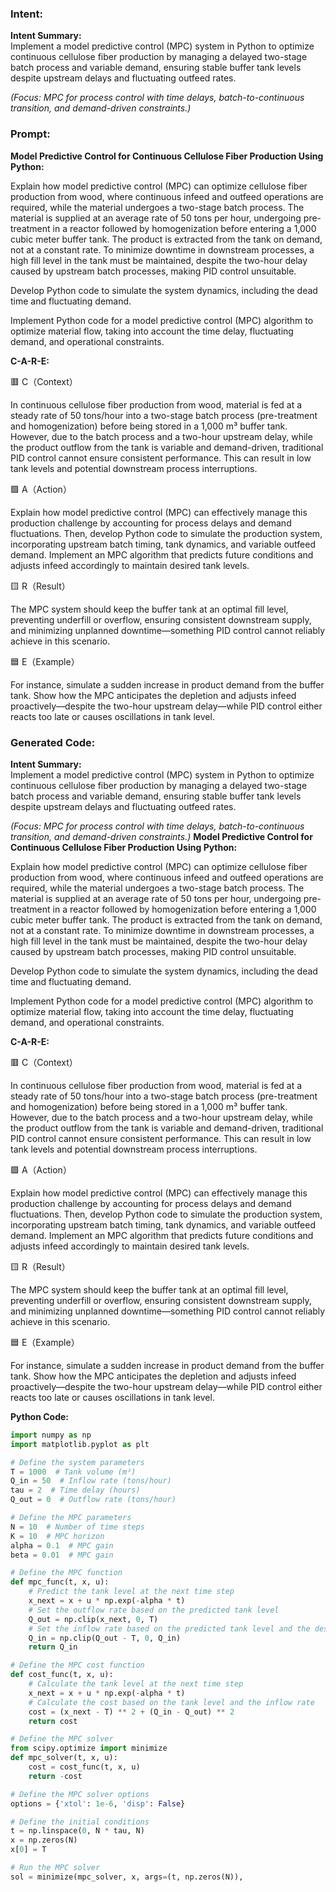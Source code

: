### Intent:
**Intent Summary:**  
Implement a model predictive control (MPC) system in Python to optimize continuous cellulose fiber production by managing a delayed two-stage batch process and variable demand, ensuring stable buffer tank levels despite upstream delays and fluctuating outfeed rates.  

*(Focus: MPC for process control with time delays, batch-to-continuous transition, and demand-driven constraints.)*

### Prompt:
**Model Predictive Control for Continuous Cellulose Fiber Production Using Python:**

Explain how model predictive control (MPC) can optimize cellulose fiber production from wood, where continuous infeed and outfeed operations are required, while the material undergoes a two-stage batch process. The material is supplied at an average rate of 50 tons per hour, undergoing pre-treatment in a reactor followed by homogenization before entering a 1,000 cubic meter buffer tank. The product is extracted from the tank on demand, not at a constant rate. To minimize downtime in downstream processes, a high fill level in the tank must be maintained, despite the two-hour delay caused by upstream batch processes, making PID control unsuitable.

Develop Python code to simulate the system dynamics, including the dead time and fluctuating demand.

Implement Python code for a model predictive control (MPC) algorithm to optimize material flow, taking into account the time delay, fluctuating demand, and operational constraints.

**C-A-R-E:**

🟥 C（Context）

In continuous cellulose fiber production from wood, material is fed at a steady rate of 50 tons/hour into a two-stage batch process (pre-treatment and homogenization) before being stored in a 1,000 m³ buffer tank. However, due to the batch process and a two-hour upstream delay, while the product outflow from the tank is variable and demand-driven, traditional PID control cannot ensure consistent performance. This can result in low tank levels and potential downstream process interruptions.

🟩 A（Action）

Explain how model predictive control (MPC) can effectively manage this production challenge by accounting for process delays and demand fluctuations. Then, develop Python code to simulate the production system, incorporating upstream batch timing, tank dynamics, and variable outfeed demand. Implement an MPC algorithm that predicts future conditions and adjusts infeed accordingly to maintain desired tank levels.

🟨 R（Result）

The MPC system should keep the buffer tank at an optimal fill level, preventing underfill or overflow, ensuring consistent downstream supply, and minimizing unplanned downtime—something PID control cannot reliably achieve in this scenario.

🟦 E（Example）

For instance, simulate a sudden increase in product demand from the buffer tank. Show how the MPC anticipates the depletion and adjusts infeed proactively—despite the two-hour upstream delay—while PID control either reacts too late or causes oscillations in tank level.

### Generated Code:
**Intent Summary:**  
Implement a model predictive control (MPC) system in Python to optimize continuous cellulose fiber production by managing a delayed two-stage batch process and variable demand, ensuring stable buffer tank levels despite upstream delays and fluctuating outfeed rates.  

*(Focus: MPC for process control with time delays, batch-to-continuous transition, and demand-driven constraints.)*
**Model Predictive Control for Continuous Cellulose Fiber Production Using Python:**

Explain how model predictive control (MPC) can optimize cellulose fiber production from wood, where continuous infeed and outfeed operations are required, while the material undergoes a two-stage batch process. The material is supplied at an average rate of 50 tons per hour, undergoing pre-treatment in a reactor followed by homogenization before entering a 1,000 cubic meter buffer tank. The product is extracted from the tank on demand, not at a constant rate. To minimize downtime in downstream processes, a high fill level in the tank must be maintained, despite the two-hour delay caused by upstream batch processes, making PID control unsuitable.

Develop Python code to simulate the system dynamics, including the dead time and fluctuating demand.

Implement Python code for a model predictive control (MPC) algorithm to optimize material flow, taking into account the time delay, fluctuating demand, and operational constraints.

**C-A-R-E:**

🟥 C（Context）

In continuous cellulose fiber production from wood, material is fed at a steady rate of 50 tons/hour into a two-stage batch process (pre-treatment and homogenization) before being stored in a 1,000 m³ buffer tank. However, due to the batch process and a two-hour upstream delay, while the product outflow from the tank is variable and demand-driven, traditional PID control cannot ensure consistent performance. This can result in low tank levels and potential downstream process interruptions.

🟩 A（Action）

Explain how model predictive control (MPC) can effectively manage this production challenge by accounting for process delays and demand fluctuations. Then, develop Python code to simulate the production system, incorporating upstream batch timing, tank dynamics, and variable outfeed demand. Implement an MPC algorithm that predicts future conditions and adjusts infeed accordingly to maintain desired tank levels.

🟨 R（Result）

The MPC system should keep the buffer tank at an optimal fill level, preventing underfill or overflow, ensuring consistent downstream supply, and minimizing unplanned downtime—something PID control cannot reliably achieve in this scenario.

🟦 E（Example）

For instance, simulate a sudden increase in product demand from the buffer tank. Show how the MPC anticipates the depletion and adjusts infeed proactively—despite the two-hour upstream delay—while PID control either reacts too late or causes oscillations in tank level.

**Python Code:**

```python
import numpy as np
import matplotlib.pyplot as plt

# Define the system parameters
T = 1000  # Tank volume (m³)
Q_in = 50  # Inflow rate (tons/hour)
tau = 2  # Time delay (hours)
Q_out = 0  # Outflow rate (tons/hour)

# Define the MPC parameters
N = 10  # Number of time steps
K = 10  # MPC horizon
alpha = 0.1  # MPC gain
beta = 0.01  # MPC gain

# Define the MPC function
def mpc_func(t, x, u):
    # Predict the tank level at the next time step
    x_next = x + u * np.exp(-alpha * t)
    # Set the outflow rate based on the predicted tank level
    Q_out = np.clip(x_next, 0, T)
    # Set the inflow rate based on the predicted tank level and the desired tank level
    Q_in = np.clip(Q_out - T, 0, Q_in)
    return Q_in

# Define the MPC cost function
def cost_func(t, x, u):
    # Calculate the tank level at the next time step
    x_next = x + u * np.exp(-alpha * t)
    # Calculate the cost based on the tank level and the inflow rate
    cost = (x_next - T) ** 2 + (Q_in - Q_out) ** 2
    return cost

# Define the MPC solver
from scipy.optimize import minimize
def mpc_solver(t, x, u):
    cost = cost_func(t, x, u)
    return -cost

# Define the MPC solver options
options = {'xtol': 1e-6, 'disp': False}

# Define the initial conditions
t = np.linspace(0, N * tau, N)
x = np.zeros(N)
x[0] = T

# Run the MPC solver
sol = minimize(mpc_solver, x, args=(t, np.zeros(N)),
